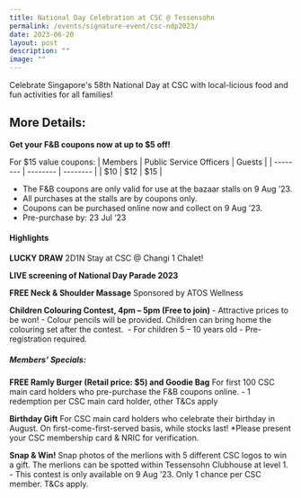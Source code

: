 ```yaml
---
title: National Day Celebration at CSC @ Tessensohn
permalink: /events/signature-event/csc-ndp2023/
date: 2023-06-20
layout: post
description: ""
image: ""
---
```

Celebrate Singapore's 58th National Day at CSC with local-licious food and fun activities for all families!

  

More Details:
-------------

**Get your F&B coupons now at up to $5 off!**

For $15 value coupons:
| Members | Public Service Officers | Guests |
| -------- | -------- | -------- |
| $10     | $12     | $15     |

* The F&B coupons are only valid for use at the bazaar stalls on 9 Aug ’23. 
* All purchases at the stalls are by coupons only. 
* Coupons can be purchased online now and collect on 9 Aug ’23. 
* Pre-purchase by: 23 Jul ‘23

#### Highlights

**LUCKY DRAW** 2D1N Stay at CSC @ Changi 1 Chalet!

**LIVE screening of National Day Parade 2023**

**FREE Neck & Shoulder Massage** Sponsored by ATOS Wellness

**Children Colouring Contest, 4pm – 5pm (Free to join)** - Attractive prices to be won! - Colour pencils will be provided. Children can bring home the colouring set after the contest.  - For children 5 – 10 years old - Pre-registration required.

##### Members’ Specials:

**FREE Ramly Burger (Retail price: $5) and Goodie Bag** For first 100 CSC main card holders who pre-purchase the F&B coupons online. - 1 redemption per CSC main card holder, other T&Cs apply

**Birthday Gift** For CSC main card holders who celebrate their birthday in August. On first-come-first-served basis, while stocks last! \*Please present your CSC membership card & NRIC for verification.

**Snap & Win!** Snap photos of the merlions with 5 different CSC logos to win a gift. The merlions can be spotted within Tessensohn Clubhouse at level 1. - This contest is only available on 9 Aug ’23. Only 1 chance per CSC member. T&Cs apply.